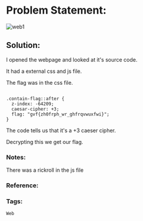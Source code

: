 # Problem Statement:
![web1](https://user-images.githubusercontent.com/53595853/135755509-ac7ecb89-1bac-45c9-81f9-f6217d3a451d.png)

## Solution:
I opened the webpage and looked at it's source code.

It had a external css and js file.

The flag was in the css file.
```

.contain-flag::after {
  z-index: -64209;
  caesar-cipher: +3;
  flag: "gvf{zh0frph_wr_ghfrqvwuxfwi}";
}
```
The code tells us that it's a +3 caeser cipher.

Decrypting this we get our flag. 

### Notes:
There was a rickroll in the js file


### Reference:
### Tags:
`Web` 